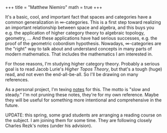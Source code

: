 +++
title = "Matthew Niemiro"
math = true
+++


It's a basic, cool, and important fact that spaces and categories have a common generalization in ∞-categories. This is a first step toward realizing an important relationship between space and algebra, and this buys you e.g. the application of higher category theory to algebraic topology, geometry, ... And these applications have had serious successes, e.g. the proof of the geometric cobordism hypothesis. Nowadays, ∞-categories are the "right" way to talk about and understand concepts in many parts of modern mathematics. That includes the mathematics I am interested in. 

For those reasons, I'm studying higher category theory. Probably a serious goal is to read Jacob Lurie's *Higher Topos Theory*, but that's a tough (huge) read, and not even the end-all-be-all. So I'll be drawing on many references. 

As a personal project, I'm texing [notes](/htt2.pdf) for this. The motto is "slow and steady." I'm not pruning these notes, they're for my own reference. Maybe they will be useful for something more intentional and comprehensive in the future.

UPDATE: this spring, some grad students are arranging a reading course on the subject. I am joining them for some time. They are following closely Charles Rezk's notes (under his advision).